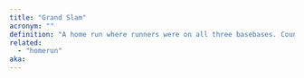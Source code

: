 ```yaml
---
title: "Grand Slam"
acronym: ""
definition: "A home run where runners were on all three basebases. Counts as four runs."
related:
  - "homerun"
aka:
---
```

